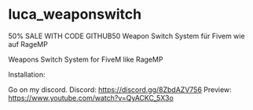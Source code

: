 # luca_weaponswitch

50% SALE WITH CODE GITHUB50
Weapon Switch System für Fivem wie auf RageMP

Weapons Switch System for FiveM like RageMP

Installation:

Go on my discord.
Discord: https://discord.gg/8ZbdAZV756 
Preview: https://www.youtube.com/watch?v=QyACKC_5X3o
